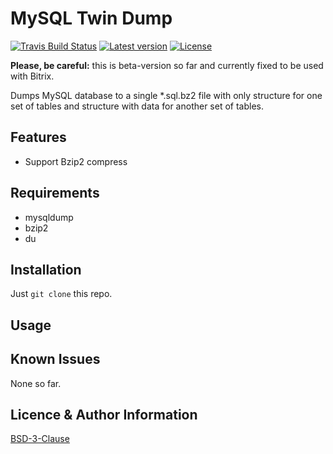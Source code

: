 MySQL Twin Dump
===============
[![Travis Build Status](https://travis-ci.org/webarchitect609/composer-library-skeleton.svg?branch=master)](https://travis-ci.org/webarchitect609/composer-library-skeleton)
[![Latest version](https://img.shields.io/github/v/tag/webarchitect609/composer-library-skeleton?sort=semver)](https://github.com/webarchitect609/composer-library-skeleton/releases)
[![License](https://img.shields.io/github/license/webarchitect609/composer-library-skeleton)](LICENSE.md)

**Please, be careful:** this is beta-version so far and currently fixed to be used with Bitrix.

Dumps MySQL database to a single *.sql.bz2 file with only structure for one set of tables and structure with data for
another set of tables.

Features
--------
- Support Bzip2 compress

Requirements
------------
- mysqldump
- bzip2
- du

Installation
------------
Just `git clone` this repo.

Usage
-----

Known Issues
------------
None so far.

Licence & Author Information
----------------------------
[BSD-3-Clause](LICENSE.md)
